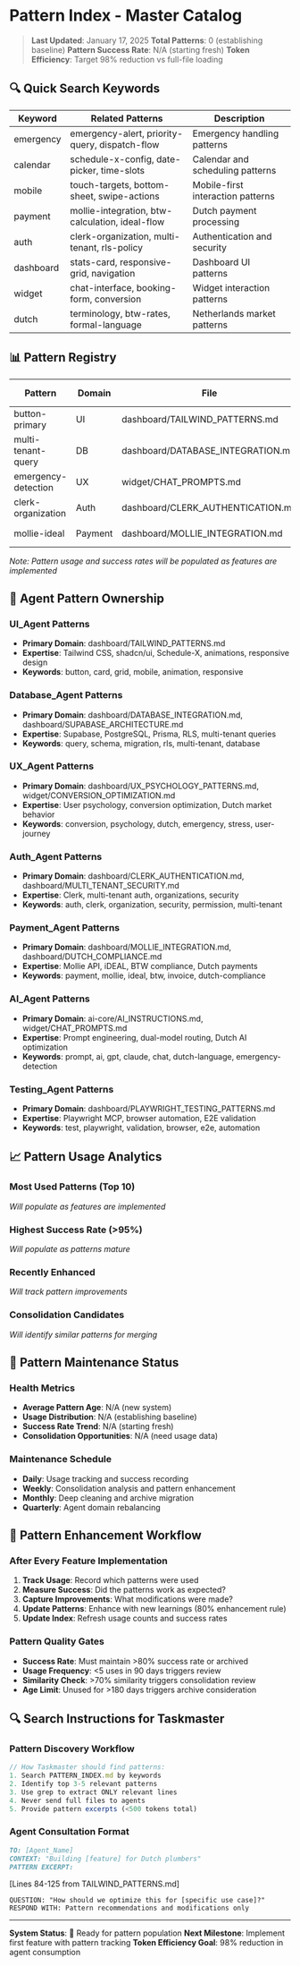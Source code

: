 # Pattern Index - Master Catalog

> **Last Updated**: January 17, 2025
> **Total Patterns**: 0 (establishing baseline)
> **Pattern Success Rate**: N/A (starting fresh)
> **Token Efficiency**: Target 98% reduction vs full-file loading

## 🔍 **Quick Search Keywords**

| Keyword | Related Patterns | Description |
|---------|------------------|-------------|
| emergency | emergency-alert, priority-query, dispatch-flow | Emergency handling patterns |
| calendar | schedule-x-config, date-picker, time-slots | Calendar and scheduling patterns |
| mobile | touch-targets, bottom-sheet, swipe-actions | Mobile-first interaction patterns |
| payment | mollie-integration, btw-calculation, ideal-flow | Dutch payment processing |
| auth | clerk-organization, multi-tenant, rls-policy | Authentication and security |
| dashboard | stats-card, responsive-grid, navigation | Dashboard UI patterns |
| widget | chat-interface, booking-form, conversion | Widget interaction patterns |
| dutch | terminology, btw-rates, formal-language | Netherlands market patterns |

## 📊 **Pattern Registry**

| Pattern | Domain | File | Lines | Usage | Success | Last Used | Agent |
|---------|--------|------|-------|-------|---------|-----------|-------|
| button-primary | UI | dashboard/TAILWIND_PATTERNS.md | 84-125 | 0 | - | Never | UI_Agent |
| multi-tenant-query | DB | dashboard/DATABASE_INTEGRATION.md | 45-89 | 0 | - | Never | Database_Agent |
| emergency-detection | UX | widget/CHAT_PROMPTS.md | 156-203 | 0 | - | Never | UX_Agent |
| clerk-organization | Auth | dashboard/CLERK_AUTHENTICATION.md | 67-124 | 0 | - | Never | Auth_Agent |
| mollie-ideal | Payment | dashboard/MOLLIE_INTEGRATION.md | 89-156 | 0 | - | Never | Payment_Agent |

*Note: Pattern usage and success rates will be populated as features are implemented*

## 🤖 **Agent Pattern Ownership**

### **UI_Agent Patterns**
- **Primary Domain**: dashboard/TAILWIND_PATTERNS.md
- **Expertise**: Tailwind CSS, shadcn/ui, Schedule-X, animations, responsive design
- **Keywords**: button, card, grid, mobile, animation, responsive

### **Database_Agent Patterns**  
- **Primary Domain**: dashboard/DATABASE_INTEGRATION.md, dashboard/SUPABASE_ARCHITECTURE.md
- **Expertise**: Supabase, PostgreSQL, Prisma, RLS, multi-tenant queries
- **Keywords**: query, schema, migration, rls, multi-tenant, database

### **UX_Agent Patterns**
- **Primary Domain**: dashboard/UX_PSYCHOLOGY_PATTERNS.md, widget/CONVERSION_OPTIMIZATION.md  
- **Expertise**: User psychology, conversion optimization, Dutch market behavior
- **Keywords**: conversion, psychology, dutch, emergency, stress, user-journey

### **Auth_Agent Patterns**
- **Primary Domain**: dashboard/CLERK_AUTHENTICATION.md, dashboard/MULTI_TENANT_SECURITY.md
- **Expertise**: Clerk, multi-tenant auth, organizations, security
- **Keywords**: auth, clerk, organization, security, permission, multi-tenant

### **Payment_Agent Patterns**
- **Primary Domain**: dashboard/MOLLIE_INTEGRATION.md, dashboard/DUTCH_COMPLIANCE.md
- **Expertise**: Mollie API, iDEAL, BTW compliance, Dutch payments
- **Keywords**: payment, mollie, ideal, btw, invoice, dutch-compliance

### **AI_Agent Patterns**
- **Primary Domain**: ai-core/AI_INSTRUCTIONS.md, widget/CHAT_PROMPTS.md
- **Expertise**: Prompt engineering, dual-model routing, Dutch AI optimization
- **Keywords**: prompt, ai, gpt, claude, chat, dutch-language, emergency-detection

### **Testing_Agent Patterns**
- **Primary Domain**: dashboard/PLAYWRIGHT_TESTING_PATTERNS.md
- **Expertise**: Playwright MCP, browser automation, E2E validation
- **Keywords**: test, playwright, validation, browser, e2e, automation

## 📈 **Pattern Usage Analytics**

### **Most Used Patterns** (Top 10)
*Will populate as features are implemented*

### **Highest Success Rate** (>95%)
*Will populate as patterns mature*

### **Recently Enhanced**
*Will track pattern improvements*

### **Consolidation Candidates**
*Will identify similar patterns for merging*

## 🔄 **Pattern Maintenance Status**

### **Health Metrics**
- **Average Pattern Age**: N/A (new system)
- **Usage Distribution**: N/A (establishing baseline)
- **Success Rate Trend**: N/A (starting fresh)
- **Consolidation Opportunities**: N/A (need usage data)

### **Maintenance Schedule**
- **Daily**: Usage tracking and success recording
- **Weekly**: Consolidation analysis and pattern enhancement
- **Monthly**: Deep cleaning and archive migration
- **Quarterly**: Agent domain rebalancing

## 🎯 **Pattern Enhancement Workflow**

### **After Every Feature Implementation**
1. **Track Usage**: Record which patterns were used
2. **Measure Success**: Did the patterns work as expected?
3. **Capture Improvements**: What modifications were made?
4. **Update Patterns**: Enhance with new learnings (80% enhancement rule)
5. **Update Index**: Refresh usage counts and success rates

### **Pattern Quality Gates**
- **Success Rate**: Must maintain >80% success rate or archived
- **Usage Frequency**: <5 uses in 90 days triggers review
- **Similarity Check**: >70% similarity triggers consolidation review
- **Age Limit**: Unused for >180 days triggers archive consideration

## 🔍 **Search Instructions for Taskmaster**

### **Pattern Discovery Workflow**
```typescript
// How Taskmaster should find patterns:
1. Search PATTERN_INDEX.md by keywords
2. Identify top 3-5 relevant patterns
3. Use grep to extract ONLY relevant lines
4. Never send full files to agents
5. Provide pattern excerpts (<500 tokens total)
```

### **Agent Consultation Format**
```markdown
TO: [Agent_Name]
CONTEXT: "Building [feature] for Dutch plumbers"
PATTERN EXCERPT: 
```
[Lines 84-125 from TAILWIND_PATTERNS.md]
```
QUESTION: "How should we optimize this for [specific use case]?"
RESPOND WITH: Pattern recommendations and modifications only
```

---

**System Status**: 🚀 Ready for pattern population
**Next Milestone**: Implement first feature with pattern tracking
**Token Efficiency Goal**: 98% reduction in agent consumption